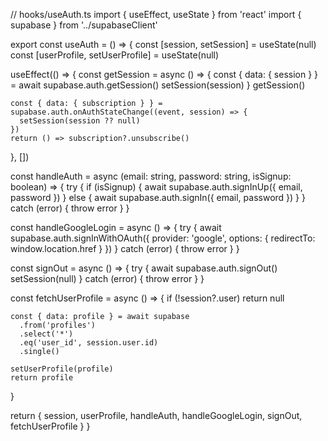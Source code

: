 // hooks/useAuth.ts
import { useEffect, useState } from 'react'
import { supabase } from '../supabaseClient'

export const useAuth = () => {
  const [session, setSession] = useState(null)
  const [userProfile, setUserProfile] = useState(null)

  useEffect(() => {
    const getSession = async () => {
      const { data: { session } } = await supabase.auth.getSession()
      setSession(session)
    }
    getSession()
    
    const { data: { subscription } } = supabase.auth.onAuthStateChange((event, session) => {
      setSession(session ?? null)
    })
    return () => subscription?.unsubscribe()
  }, [])

  const handleAuth = async (email: string, password: string, isSignup: boolean) => {
    try {
      if (isSignup) {
        await supabase.auth.signInUp({ email, password })
      } else {
        await supabase.auth.signIn({ email, password })
      }
    } catch (error) {
      throw error
    }
  }

  const handleGoogleLogin = async () => {
    try {
      await supabase.auth.signInWithOAuth({
        provider: 'google',
        options: { redirectTo: window.location.href }
      })
    } catch (error) {
      throw error
    }
  }

  const signOut = async () => {
    try {
      await supabase.auth.signOut()
      setSession(null)
    } catch (error) {
      throw error
    }
  }

  const fetchUserProfile = async () => {
    if (!session?.user) return null

    const { data: profile } = await supabase
      .from('profiles')
      .select('*')
      .eq('user_id', session.user.id)
      .single()

    setUserProfile(profile)
    return profile
  }

  return {
    session,
    userProfile,
    handleAuth,
    handleGoogleLogin,
    signOut,
    fetchUserProfile
  }
}